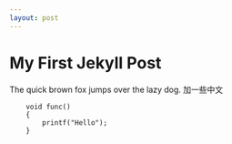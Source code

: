 ```yaml
---
layout: post
---
```


# My First Jekyll Post

The quick brown fox jumps over the lazy dog. 
加一些中文

```
	void func()
	{
		printf("Hello");
	}
```